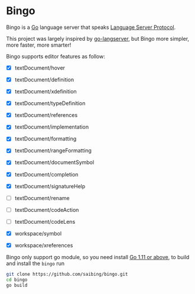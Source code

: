 # Bingo

Bingo is a [Go](https://golang.org) language server that speaks
[Language Server Protocol](https://github.com/Microsoft/language-server-protocol).

This project was largely inspired by [go-langserver](https://github.com/sourcegraph/go-langserver),
but Bingo more simpler, more faster, more smarter!

Bingo supports editor features as follow:

- [x] textDocument/hover
- [x] textDocument/definition
- [x] textDocument/xdefinition
- [x] textDocument/typeDefinition
- [x] textDocument/references
- [x] textDocument/implementation
- [x] textDocument/formatting
- [x] textDocument/rangeFormatting
- [x] textDocument/documentSymbol
- [x] textDocument/completion
- [x] textDocument/signatureHelp
- [ ] textDocument/rename
- [ ] textDocument/codeAction
- [ ] textDocument/codeLens
- [x] workspace/symbol
- [x] workspace/xreferences



Bingo only support go module, so you need install [Go 1.11 or above](https://golang.google.cn/dl/),
to build and install the `bingo` run

```bash
git clone https://github.com/saibing/bingo.git
cd bingo
go build
```


